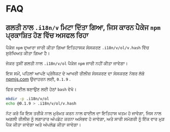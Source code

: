 # FAQ

## ਗਲਤੀ ਨਾਲ `.i18n/v` ਮਿਟਾ ਦਿੱਤਾ ਗਿਆ, ਜਿਸ ਕਾਰਨ ਪੈਕੇਜ `npm` ਪ੍ਰਕਾਸ਼ਿਤ ਹੋਣ ਵਿੱਚ ਅਸਫਲ ਰਿਹਾ

ਪੈਕੇਜ `npm` ਦੁਆਰਾ ਜਾਰੀ ਕੀਤਾ ਗਿਆ ਇਤਿਹਾਸਕ ਸੰਸਕਰਣ `.i18n/v/ol/v.hash` ਵਿੱਚ ਸੁਰੱਖਿਅਤ ਕੀਤਾ ਗਿਆ ਹੈ।

ਜੇਕਰ ਤੁਸੀਂ ਗਲਤੀ ਨਾਲ `.i18n/v/ol` ਪੈਕੇਜ `npm` ਜਾਰੀ ਨਹੀਂ ਕੀਤਾ ਜਾਵੇਗਾ।

ਇਸ ਸਮੇਂ, ਪਹਿਲਾਂ ਆਪਣੇ ਪ੍ਰੋਜੈਕਟ ਦੇ ਆਖਰੀ ਰੀਲੀਜ਼ ਸੰਸਕਰਣ ਦਾ ਸੰਸਕਰਣ ਨੰਬਰ ਲੱਭੋ [npmjs.com](//npmjs.com) ਉਦਾਹਰਨ ਲਈ, `0.1.9` .

ਫਿਰ ਫਾਈਲ ਬਣਾਉਣ ਲਈ ਹੇਠਾਂ `bash` ਵੇਖੋ।

```bash
mkdir -p .i18n/v/ol
echo @0.1.9 > .i18n/v/ol/v.hash
```

ਨੋਟ ਕਰੋ ਕਿ ਇਸ ਤਰੀਕੇ ਨਾਲ ਮੁਰੰਮਤ ਕਰਨ ਨਾਲ ਫਾਈਲ ਦਾ ਇਤਿਹਾਸ ਖਤਮ ਹੋ ਜਾਵੇਗਾ, ਜਿਸ ਨਾਲ ਅਗਲੀ ਰੀਲੀਜ਼ ਨੂੰ ਲਗਾਤਾਰ ਅੱਪਡੇਟ ਕਰਨਾ ਅਸੰਭਵ ਹੋ ਜਾਵੇਗਾ, ਅਤੇ ਸਾਰੀ ਸਮੱਗਰੀ ਨੂੰ ਇੱਕ ਵਾਰ ਮੁੜ ਪੈਕ ਕੀਤਾ ਜਾਵੇਗਾ ਅਤੇ ਅੱਪਲੋਡ ਕੀਤਾ ਜਾਵੇਗਾ।